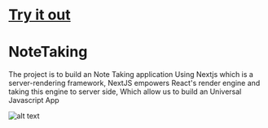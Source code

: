 # [Try it out](http://ec2-13-59-16-121.us-east-2.compute.amazonaws.com/)

# NoteTaking

The project is to build an Note Taking application
Using Nextjs which is a server-rendering framework, NextJS empowers React's render engine and taking this engine to server side,
Which allow us to build an Universal Javascript App


![alt text](https://github.com/trandainhan/NoteTaking/blob/development/static/index.png)

